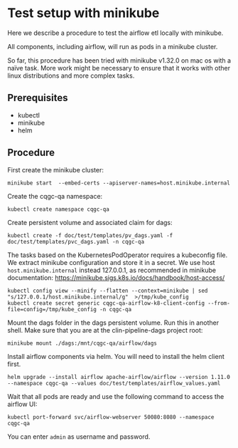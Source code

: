 # Test setup with minikube

Here we describe a procedure to test the airflow etl locally with minikube. 

All components, including airflow, will run as pods in a minikube cluster.

So far, this procedure has been tried with minikube v1.32.0 on mac os with a naïve task. More work might be necessary to ensure that 
it works with other linux distributions and more complex tasks.


## Prerequisites

- kubectl
- minikube
- helm

## Procedure

First create the minikube cluster:

```
minikube start  --embed-certs --apiserver-names=host.minikube.internal
```

Create the cqgc-qa namespace:

```
kubectl create namespace cqgc-qa
```

Create persistent volume and associated claim for dags:

```
kubectl create -f doc/test/templates/pv_dags.yaml -f doc/test/templates/pvc_dags.yaml -n cqgc-qa
```

The tasks based on the KubernetesPodOperator requires a kubeconfig file. We extract minikube
configuration and store it in a secret. We use host `host.minikube.internal`
instead 127.0.0.1, as recommended in minikube documentation:
https://minikube.sigs.k8s.io/docs/handbook/host-access/

```
kubectl config view --minify --flatten --context=minikube | sed "s/127.0.0.1/host.minikube.internal/g"  >/tmp/kube_config
kubectl create secret generic cqgc-qa-airflow-k8-client-config --from-file=config=/tmp/kube_config -n cqgc-qa
```

Mount the dags folder in the dags persistent volume. Run this in another shell. Make sure that you are at
the clin-pipeline-dags project root:

```
minikube mount ./dags:/mnt/cqgc-qa/airflow/dags
```


Install airflow components via helm. You will need to install the helm client first.

```
helm upgrade --install airflow apache-airflow/airflow --version 1.11.0 --namespace cqgc-qa --values doc/test/templates/airflow_values.yaml
```

Wait that all pods are ready and use the following command to access the airflow UI:

```
kubectl port-forward svc/airflow-webserver 50080:8080 --namespace cqgc-qa
```

You can enter `admin` as username and password.